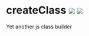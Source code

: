 <h1>createClass <a target="_blank" href="https://travis-ci.org/borovin/createClass">
<img src="https://travis-ci.org/borovin/createClass.svg?branch=master"/></a> 
<a target="_blank" href="https://david-dm.org/borovin/createClass">
<img src="https://david-dm.org/borovin/createClass.svg"/>
</a>
</h1>

Yet another js class builder
